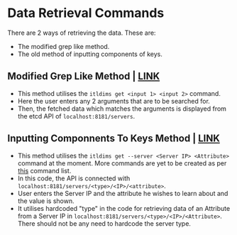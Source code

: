 # Data Retrieval Commands

There are 2 ways of retrieving the data. These are:  
- The modified grep like method. 
- The old method of inputting components of keys. 

## Modified Grep Like Method | [LINK](https://github.com/yash-anand-fosteringlinux/Commands-and-Outputs/tree/main/Modified-Grep-Like)
- This method utilises the `itldims get <input 1> <input 2>` command. 
- Here the user enters any 2 arguments that are to be searched for. 
- Then, the fetched data which matches the arguments is displayed from the etcd API of `localhost:8181/servers`.

## Inputting Componnents To Keys Method | [LINK](https://github.com/yash-anand-fosteringlinux/Commands-and-Outputs/tree/main/Old-Keys-Input)
- This method utilises the `itldims get --server <Server IP> <Attribute>` command at the moment. More commands are yet to be created as per [this](https://github.com/yash-anand-fosteringlinux/Commands-and-Outputs/blob/main/Old-Keys-Input/ListOfCommands.md) command list. 
- In this code, the API is connected with `localhost:8181/servers/<type>/<IP>/<attribute>`.
- User enters the Server IP and the attribute he wishes to learn about and the value is shown.
- It utilises hardcoded "type" in the code for retrieving data of an Attribute from a Server IP in `localhost:8181/servers/<type>/<IP>/<Attribute>`. There should not be any need to hardcode the server type.
